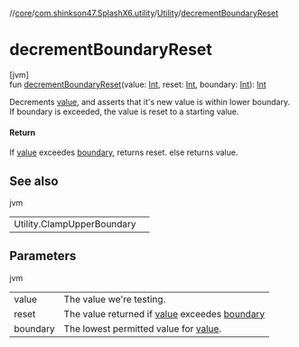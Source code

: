 //[core](../../../index.md)/[com.shinkson47.SplashX6.utility](../index.md)/[Utility](index.md)/[decrementBoundaryReset](decrement-boundary-reset.md)

# decrementBoundaryReset

[jvm]\
fun [decrementBoundaryReset](decrement-boundary-reset.md)(value: [Int](https://kotlinlang.org/api/latest/jvm/stdlib/kotlin/-int/index.html), reset: [Int](https://kotlinlang.org/api/latest/jvm/stdlib/kotlin/-int/index.html), boundary: [Int](https://kotlinlang.org/api/latest/jvm/stdlib/kotlin/-int/index.html)): [Int](https://kotlinlang.org/api/latest/jvm/stdlib/kotlin/-int/index.html)

Decrements [value](decrement-boundary-reset.md), and asserts that it's new value is within lower boundary. If boundary is exceeded, the value is reset to a starting value.

#### Return

If [value](decrement-boundary-reset.md) exceedes [boundary](decrement-boundary-reset.md), returns reset. else returns value.

## See also

jvm

| | |
|---|---|
| Utility.ClampUpperBoundary |  |

## Parameters

jvm

| | |
|---|---|
| value | The value we're testing. |
| reset | The value returned if [value](decrement-boundary-reset.md) exceedes [boundary](decrement-boundary-reset.md) |
| boundary | The lowest permitted value for [value](decrement-boundary-reset.md). |
